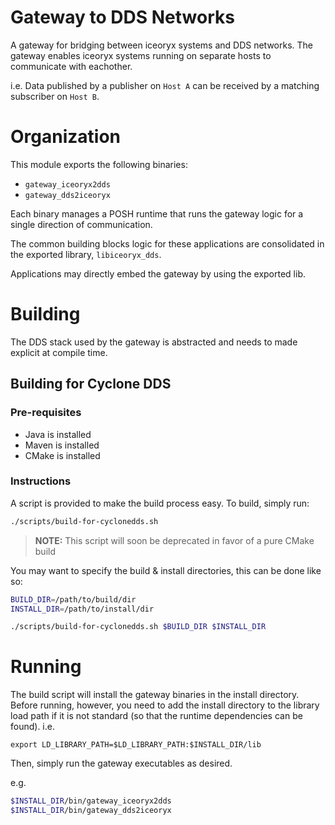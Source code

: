 
# Gateway to DDS Networks
A gateway for bridging between iceoryx systems and DDS networks.
The gateway enables iceoryx systems running on separate hosts to communicate with eachother.

i.e. Data published by a publisher on `Host A` can be received by a matching subscriber on `Host B`.

# Organization
This module exports the following binaries:
* `gateway_iceoryx2dds`
* `gateway_dds2iceoryx`

Each binary manages a POSH runtime that runs the gateway logic for a single direction of communication.

The common building blocks logic for these applications are consolidated in the exported library, `libiceoryx_dds`.

Applications may directly embed the gateway by using the exported lib.

# Building
The DDS stack used by the gateway is abstracted and needs to made explicit at compile time.

## Building for Cyclone DDS
### Pre-requisites
* Java is installed
* Maven is installed
* CMake is installed

### Instructions
A script is provided to make the build process easy.
To build, simply run:
```bash
./scripts/build-for-cyclonedds.sh 
```

> **NOTE:** This script will soon be deprecated in favor of a pure CMake build

You may want to specify the build & install directories, this can be done like so:
```bash
BUILD_DIR=/path/to/build/dir
INSTALL_DIR=/path/to/install/dir

./scripts/build-for-cyclonedds.sh $BUILD_DIR $INSTALL_DIR
```

# Running
The build script will install the gateway binaries in the install directory.
Before running, however, you need to add the install directory to the library load path if it is not standard (so that the runtime dependencies can be found).
i.e.
```
export LD_LIBRARY_PATH=$LD_LIBRARY_PATH:$INSTALL_DIR/lib
```

Then, simply run the gateway executables as desired.

e.g.
```bash
$INSTALL_DIR/bin/gateway_iceoryx2dds
$INSTALL_DIR/bin/gateway_dds2iceoryx
```
